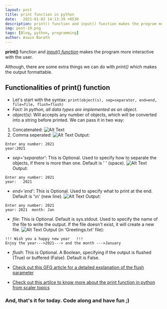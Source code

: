 ```yaml
---
layout: post
title: print function in python
date:   2021-01-02 14:13:39 +0530
description: print() function and input() function makes the program more interactive with the user.
img: post-10.png
tags: [Blog, python, programming]
author: Aswin Barath
---
```

**print()** function and [*input() function*](https://lnkd.in/eXDgD-r) makes the program more interactive with the user.

Although, there are some extra things we can do with *print()* which makes the output formattable.

## Functionalities of print() function
* Let's start with the syntax:
`print(object(s), sep=separator, end=end, file=file, flush=flush)`
* *Fact: In python, all data types are implemented as an object.*
* *object(s)*: Will accepts any number of objects, which will be converted into a string before printed. We can pass it in two way:
1. Concatenated:
![Alt Text](https://dev-to-uploads.s3.amazonaws.com/i/d862yfw68qch0xg4yza2.png)
2. Comma seperated:
![Alt Text](https://dev-to-uploads.s3.amazonaws.com/i/avb86wz6301z7h6d0f42.png)
Output:
```
Enter any number: 2021
year:2021
```

* *sep='separator'*: This is Optional.
Used to specify how to separate the objects, if there is more than one.
Default is ' ' (space).
![Alt Text](https://dev-to-uploads.s3.amazonaws.com/i/zzzxl27vj0sognuihgjj.png)
Output:
```
Enter any number: 2021
year:   2021
```
* *end='end'*:  This is Optional.
Used to specify what to print at the end.
Default is '\n' (new line).
![Alt Text](https://dev-to-uploads.s3.amazonaws.com/i/ytgicradt44tei2tgogp.png)
Output:
```
Enter any number: 2021
year: 2021  month: Jan
```
* *file*: This is Optional. Default is sys.stdout. Used to specify the name of the file to write the output. If the file doesn't exist, it will create a new file.
![Alt Text](https://dev-to-uploads.s3.amazonaws.com/i/hzmz2vapi8vgwlr4zshy.png)
Output (in 'Greetings.txt' file):
```
!!!	Wish you a happy new year	!!!
Enjoy the year--->2021---> and the month --->January

```

* *flush*: This is Optional. A Boolean, specifying if the output is flushed (True) or buffered (False). Default is False.

* [Check out this GFG article for a detailed explanation of the flush parameter](https://www.geeksforgeeks.org/python-sys-stdout-flush/)
* [Check out this artilce to know more about the print function in python from scaler topics](https://www.scaler.com/topics/print-in-python/)

### And, that's it for today. Code along and have fun ;)
